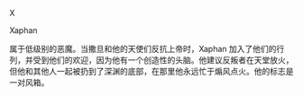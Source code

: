 

X

Xaphan

属于低级别的恶魔。当撒旦和他的天使们反抗上帝时，Xaphan 加入了他们的行列，并受到他们的欢迎，因为他有一个创造性的头脑。他建议反叛者在天堂放火，但他和其他人一起被扔到了深渊的底部，在那里他永远忙于煽风点火。他的标志是一对风箱。